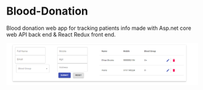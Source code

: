 # Blood-Donation

Blood donation web app for tracking patients info made with Asp.net core web API back end & React Redux front end.

![](dashboard.png)
